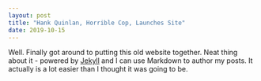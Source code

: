 ```yaml
---
layout: post
title: "Hank Quinlan, Horrible Cop, Launches Site"
date: 2019-10-15
---
```


Well. Finally got around to putting this old website together. Neat thing about it - powered by [Jekyll](http://jekyllrb.com) and I can use Markdown to author my posts. It actually is a lot easier than I thought it was going to be.
